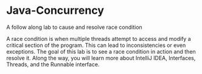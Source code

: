 # Java-Concurrency
A follow along lab to cause and resolve race condition

A race condition is when multiple threads attempt to access and modify a critical section of the program. This can lead to inconsistencies or even exceptions.
The goal of this lab is to see a race condition in action and then resolve it.
Along the way, you will learn more about IntelliJ IDEA, Interfaces, Threads, and the Runnable interface.
